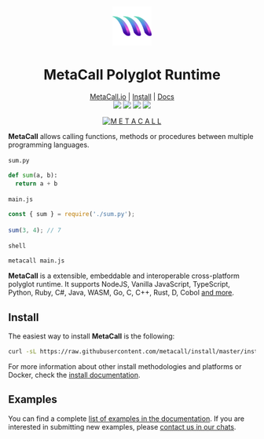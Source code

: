 <div align="center">
  <a href="https://metacall.io" target="_blank"><img src="https://raw.githubusercontent.com/metacall/core/develop/deploy/images/logo.png" alt="METACALL" style="max-width:100%; margin: 0 auto;" width="80" height="80"></a>
  <h1><b>MetaCall Polyglot Runtime</b></h1>
  <a href="https://metacall.io">MetaCall.io</a> |
  <a href="#install">Install</a> |
  <a href="https://github.com/metacall/core/blob/develop/docs/README.md">Docs</a>
</div>
<div id="badges" align="center">
  <a href="https://t.me/joinchat/BMSVbBatp0Vi4s5l4VgUgg" alt="Discord">
    <img src="https://img.shields.io/static/v1?label=metacall&message=join&color=blue&logo=telegram&style=flat" /></a>

  <a href="https://discord.gg/upwP4mwJWa" alt="Discord">
    <img src="https://img.shields.io/discord/781987805974757426?label=discord&style=flat" /></a>

  <a href="https://matrix.to/#/#metacall:matrix.org" alt="Matrix">
    <img src="https://img.shields.io/matrix/metacall:matrix.org?label=matrix&style=flat" /></a>

  <a href="https://twitter.com/metacallio" alt="Twitter">
    <img src="https://img.shields.io/twitter/follow/metacallio?label=MetaCall" /></a>

  <a href="https://medium.com/@metacall/call-functions-methods-or-procedures-between-programming-languages-with-metacall-58cfece35d7" target="_blank"><img src="https://raw.githubusercontent.com/metacall/core/develop/deploy/images/overview.png" alt="M E T A C A L L" style="max-width:100%; margin: 0 auto;" width="350" height="auto"></a>
</div>

**MetaCall** allows calling functions, methods or procedures between multiple programming languages.

`sum.py`
``` python
def sum(a, b):
  return a + b
```

`main.js`
``` javascript
const { sum } = require('./sum.py');

sum(3, 4); // 7
```

`shell`
``` sh
metacall main.js
```

**MetaCall** is a extensible, embeddable and interoperable cross-platform polyglot runtime. It supports NodeJS, Vanilla JavaScript, TypeScript, Python, Ruby, C#, Java, WASM, Go, C, C++, Rust, D, Cobol [and more](https://github.com/metacall/core/blob/develop/docs/README.md#2-language-support).

## Install

The easiest way to install **MetaCall** is the following:

``` sh
curl -sL https://raw.githubusercontent.com/metacall/install/master/install.sh | sh
```

For more information about other install methodologies and platforms or Docker, check the [install documentation](https://github.com/metacall/core/blob/develop/docs/README.md#41-installation).

## Examples

You can find a complete [list of examples in the documentation](https://github.com/metacall/core/blob/develop/docs/README.md#43-examples). If you are interested in submitting new examples, please [contact us in our chats](#badges).
